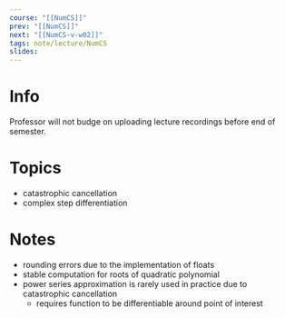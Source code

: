 ```yaml
---
course: "[[NumCS]]"
prev: "[[NumCS]]"
next: "[[NumCS-v-w02]]"
tags: note/lecture/NumCS
slides:
---
```



# Info
Professor will not budge on uploading lecture recordings before end of semester.


# Topics
- catastrophic cancellation
- complex step differentiation


# Notes
- rounding errors due to the implementation of floats
- stable computation for roots of quadratic polynomial
- power series approximation is rarely used in practice due to catastrophic cancellation
	- requires function to be differentiable around point of interest